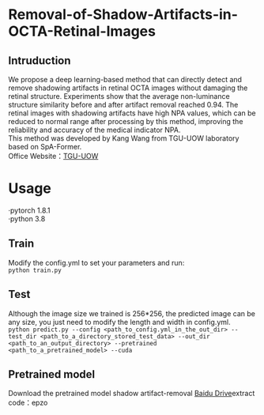 # Removal-of-Shadow-Artifacts-in-OCTA-Retinal-Images
## Intruduction
We propose a deep learning-based method that can directly detect and remove shadowing artifacts in retinal OCTA images without damaging the retinal structure. Experiments show that the average non-luminance structure similarity before and after artifact removal reached 0.94. The retinal images with shadowing artifacts have high NPA values, which can be reduced to normal range after processing by this method, improving the reliability and accuracy of the medical indicator NPA.<br>
This method was developed by Kang Wang from TGU-UOW laboratory based on SpA-Former.<br>
Office Website：[TGU-UOW](http://tgu-uow.gitee.io/)
# Usage
·pytorch 1.8.1<br>
·python 3.8
## Train
Modify the config.yml to set your parameters and run:<br>
```python train.py``` 
## Test
Although the image size we trained is 256*256, the predicted image can be any size, you just need to modify the length and width in config.yml. <br>
```python predict.py --config <path_to_config.yml_in_the_out_dir> --test_dir <path_to_a_directory_stored_test_data> --out_dir <path_to_an_output_directory> --pretrained <path_to_a_pretrained_model> --cuda```
## Pretrained model
Download the pretrained model shadow artifact-removal [Baidu Drive](https://pan.baidu.com/s/1Vh4FiW_cUK_0mXauz1mZsA)extract code：epzo
